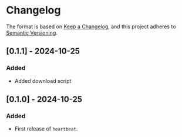 # Changelog

The format is based on [Keep a Changelog](https://keepachangelog.com/en/1.0.0/), and this project adheres to [Semantic Versioning](https://semver.org/spec/v2.0.0.html).

## [0.1.1] - 2024-10-25

### Added

- Added download script

## [0.1.0] - 2024-10-25

### Added

- First release of `heartbeat`.
